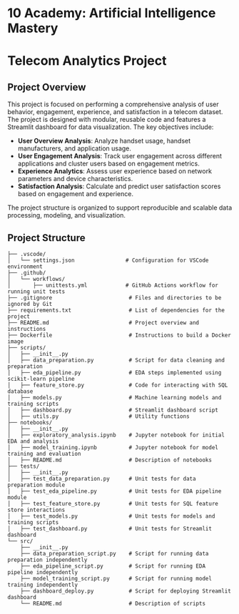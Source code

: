 # 10 Academy: Artificial Intelligence Mastery


# Telecom Analytics Project

## Project Overview

This project is focused on performing a comprehensive analysis of user behavior, engagement, experience, and satisfaction in a telecom dataset. The project is designed with modular, reusable code and features a Streamlit dashboard for data visualization. The key objectives include:

- **User Overview Analysis**: Analyze handset usage, handset manufacturers, and application usage.
- **User Engagement Analysis**: Track user engagement across different applications and cluster users based on engagement metrics.
- **Experience Analytics**: Assess user experience based on network parameters and device characteristics.
- **Satisfaction Analysis**: Calculate and predict user satisfaction scores based on engagement and experience.

The project structure is organized to support reproducible and scalable data processing, modeling, and visualization.

## Project Structure

```plaintext
├── .vscode/
│   └── settings.json                # Configuration for VSCode environment
├── .github/
│   └── workflows/
│       ├── unittests.yml            # GitHub Actions workflow for running unit tests
├── .gitignore                        # Files and directories to be ignored by Git
├── requirements.txt                  # List of dependencies for the project
├── README.md                         # Project overview and instructions
├── Dockerfile                        # Instructions to build a Docker image
├── scripts/
│   ├── __init__.py
│   ├── data_preparation.py           # Script for data cleaning and preparation
│   ├── eda_pipeline.py               # EDA steps implemented using scikit-learn pipeline
│   ├── feature_store.py              # Code for interacting with SQL database
│   ├── models.py                     # Machine learning models and training scripts
│   ├── dashboard.py                  # Streamlit dashboard script
│   ├── utils.py                      # Utility functions
├── notebooks/
│   ├── __init__.py
│   ├── exploratory_analysis.ipynb    # Jupyter notebook for initial EDA and analysis
│   ├── model_training.ipynb          # Jupyter notebook for model training and evaluation
│   ├── README.md                     # Description of notebooks
├── tests/
│   ├── __init__.py
│   ├── test_data_preparation.py      # Unit tests for data preparation module
│   ├── test_eda_pipeline.py          # Unit tests for EDA pipeline module
│   ├── test_feature_store.py         # Unit tests for SQL feature store interactions
│   ├── test_models.py                # Unit tests for models and training scripts
│   ├── test_dashboard.py             # Unit tests for Streamlit dashboard
└── src/
    ├── __init__.py
    ├── data_preparation_script.py    # Script for running data preparation independently
    ├── eda_pipeline_script.py        # Script for running EDA pipeline independently
    ├── model_training_script.py      # Script for running model training independently
    ├── dashboard_deploy.py           # Script for deploying Streamlit dashboard
    └── README.md                     # Description of scripts
